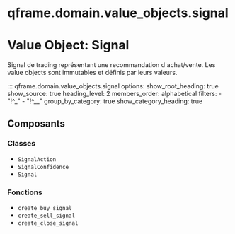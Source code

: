 # qframe.domain.value_objects.signal


Value Object: Signal
==================

Signal de trading représentant une recommandation d'achat/vente.
Les value objects sont immutables et définis par leurs valeurs.


::: qframe.domain.value_objects.signal
    options:
      show_root_heading: true
      show_source: true
      heading_level: 2
      members_order: alphabetical
      filters:
        - "!^_"
        - "!^__"
      group_by_category: true
      show_category_heading: true

## Composants

### Classes

- `SignalAction`
- `SignalConfidence`
- `Signal`

### Fonctions

- `create_buy_signal`
- `create_sell_signal`
- `create_close_signal`

